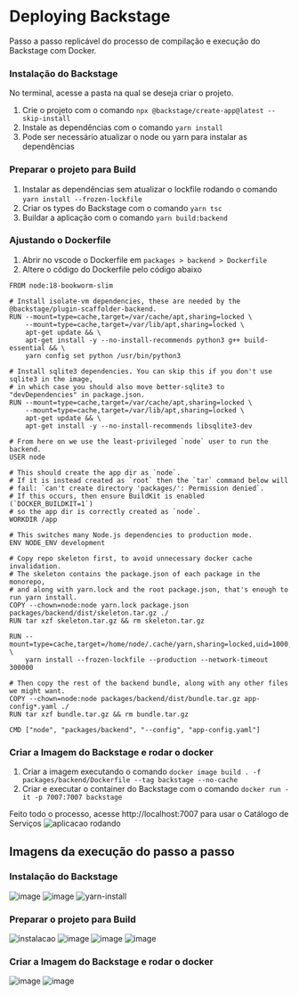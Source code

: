 # Deploying Backstage

Passo a passo replicável do processo de compilação e execução do Backstage com Docker.

### Instalação do Backstage
No terminal, acesse a pasta na qual se deseja criar o projeto.

1. Crie o projeto com o comando `npx @backstage/create-app@latest --skip-install`
2. Instale as dependências com o comando `yarn install`
3. Pode ser necessário atualizar o node ou yarn para instalar as dependências

### Preparar o projeto para Build
1. Instalar as dependências sem atualizar o lockfile rodando o comando `yarn install --frozen-lockfile`
2. Criar os types do Backstage com o comando `yarn tsc`
3. Buildar a aplicação com o comando `yarn build:backend`

### Ajustando o Dockerfile
1. Abrir no vscode o Dockerfile em `packages > backend > Dockerfile`
2. Altere o código do Dockerfile pelo código abaixo
```
FROM node:18-bookworm-slim

# Install isolate-vm dependencies, these are needed by the @backstage/plugin-scaffolder-backend.
RUN --mount=type=cache,target=/var/cache/apt,sharing=locked \
    --mount=type=cache,target=/var/lib/apt,sharing=locked \
    apt-get update && \
    apt-get install -y --no-install-recommends python3 g++ build-essential && \
    yarn config set python /usr/bin/python3

# Install sqlite3 dependencies. You can skip this if you don't use sqlite3 in the image,
# in which case you should also move better-sqlite3 to "devDependencies" in package.json.
RUN --mount=type=cache,target=/var/cache/apt,sharing=locked \
    --mount=type=cache,target=/var/lib/apt,sharing=locked \
    apt-get update && \
    apt-get install -y --no-install-recommends libsqlite3-dev

# From here on we use the least-privileged `node` user to run the backend.
USER node

# This should create the app dir as `node`.
# If it is instead created as `root` then the `tar` command below will
# fail: `can't create directory 'packages/': Permission denied`.
# If this occurs, then ensure BuildKit is enabled (`DOCKER_BUILDKIT=1`)
# so the app dir is correctly created as `node`.
WORKDIR /app

# This switches many Node.js dependencies to production mode.
ENV NODE_ENV development

# Copy repo skeleton first, to avoid unnecessary docker cache invalidation.
# The skeleton contains the package.json of each package in the monorepo,
# and along with yarn.lock and the root package.json, that's enough to run yarn install.
COPY --chown=node:node yarn.lock package.json packages/backend/dist/skeleton.tar.gz ./
RUN tar xzf skeleton.tar.gz && rm skeleton.tar.gz

RUN --mount=type=cache,target=/home/node/.cache/yarn,sharing=locked,uid=1000,gid=1000 \
    yarn install --frozen-lockfile --production --network-timeout 300000

# Then copy the rest of the backend bundle, along with any other files we might want.
COPY --chown=node:node packages/backend/dist/bundle.tar.gz app-config*.yaml ./
RUN tar xzf bundle.tar.gz && rm bundle.tar.gz

CMD ["node", "packages/backend", "--config", "app-config.yaml"]
``` 

### Criar a Imagem do Backstage e rodar o docker
1. Criar a imagem executando o comando `docker image build . -f packages/backend/Dockerfile --tag backstage --no-cache`
2. Criar e executar o container do Backstage com o comando `docker run -it -p 7007:7007 backstage`

Feito todo o processo, acesse http://localhost:7007 para usar o Catálogo de Serviços
![aplicacao rodando](https://github.com/FelipeSaadi/backstage/assets/54749257/661e0d4a-aeb8-4ca9-860f-5e9ed222a3de)

## Imagens da execução do passo a passo

### Instalação do Backstage
![image](https://github.com/FelipeSaadi/backstage/assets/54749257/5391c052-3ff9-4c6c-923f-a8d99b5e4cd1)
![image](https://github.com/FelipeSaadi/backstage/assets/54749257/d74df1b3-97b5-4125-b684-bdc7c7ca75bb)
![yarn-install](https://github.com/FelipeSaadi/backstage/assets/54749257/00a91062-8821-487c-bc38-ec04f997cc46)

### Preparar o projeto para Build 
![instalacao](https://github.com/FelipeSaadi/backstage/assets/54749257/d3a2db07-0795-4233-9e1a-6480616ff7ab)
![image](https://github.com/FelipeSaadi/backstage/assets/54749257/7a2bb3e8-afc2-4640-bf82-8266af415368)
![image](https://github.com/FelipeSaadi/backstage/assets/54749257/8a2ab9f8-cb86-4a07-95d5-8e874ceb81dd)
![image](https://github.com/FelipeSaadi/backstage/assets/54749257/2567b3c2-5ef8-4c26-b4fa-b6b7fd7ecab3)

### Criar a Imagem do Backstage e rodar o docker
![image](https://github.com/FelipeSaadi/backstage/assets/54749257/69ad565f-2ecc-430d-a1a5-e76e548a2875)
![image](https://github.com/FelipeSaadi/backstage/assets/54749257/9ae07962-c661-4370-b167-7b4ea6626b74)
